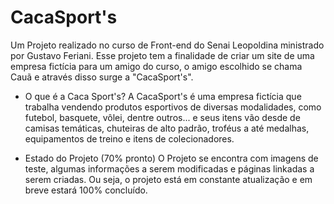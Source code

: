 # CacaSport's
Um Projeto realizado no curso de Front-end do Senai Leopoldina ministrado por Gustavo Feriani. Esse projeto tem a finalidade de criar um site de uma empresa fictícia para um amigo do curso, o amigo escolhido se chama Cauã e através disso surge a "CacaSport's".

* O que é a Caca Sport's?
A CacaSport's é uma empresa fictícia que trabalha vendendo produtos esportivos de diversas modalidades, como futebol, basquete, vôlei, dentre outros... e seus itens vão desde de camisas temáticas, chuteiras de alto padrão, troféus a até medalhas, equipamentos de treino e itens de colecionadores.

* Estado do Projeto (70% pronto)
O Projeto se encontra com imagens de teste, algumas informações a serem modificadas e páginas linkadas a serem criadas. Ou seja, o projeto está em constante atualização e em breve estará 100% concluído.
